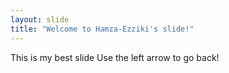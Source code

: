 ```yaml
---
layout: slide
title: "Welcome to Hamza-Ezziki's slide!"
---
```


This is my best slide
Use the left arrow to go back!
